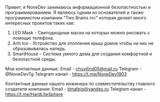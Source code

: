 Привет, я NoneDev занимаюсь информационной безопастностью и программированием.
Я являюсь одним из основателей и также программистом компании "Two Brains inc" которая делает много интересных проектов таких как:
  1. LED Mask - Светодиодные маски на которых можно рисовать с помощю телефона.
  2. Anti Ice - Устройство для отопления крыш домов чтобы на них не образовывалась наледь.
  3. SmartHouse - Система умного дома для создания комфортной и безопастной среды.

Мои контактные данные:
  Email - chuvilind05@mail.ru
  Telegram - @NoneDevTg
  Telegram канал - https://t.me/NoneDev1903
  
  Контактные данные нашего инжинера по совместительству главного создателя компании: 
    Email - timafeig@yandex.ru
    Telegtam канал - https://t.me/HardLiteSphere
